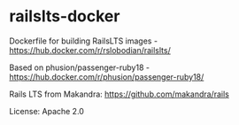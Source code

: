 # railslts-docker
Dockerfile for building RailsLTS images - https://hub.docker.com/r/rslobodian/railslts/

Based on phusion/passenger-ruby18 - https://hub.docker.com/r/phusion/passenger-ruby18/

Rails LTS from Makandra: https://github.com/makandra/rails

License: Apache 2.0
